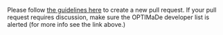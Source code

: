 Please follow [the guidelines here](https://github.com/Materials-Consortia/OPTiMaDe/wiki/How-to-contribute#submit-proposed-changes) to create a new pull request.
If your pull request requires discussion, make sure the OPTIMaDe developer list is alerted (for more info see the link above.)
